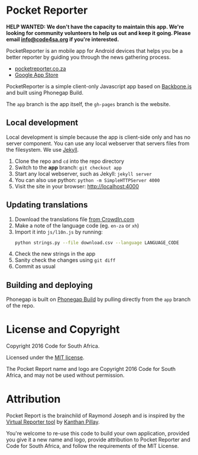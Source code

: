 # Pocket Reporter

**HELP WANTED: We don't have the capacity to maintain this app. We're looking for community volunteers to help us out and keep it going. Please email info@code4sa.org if you're interested.**

PocketReporter is an mobile app for Android devices that helps you be a better reporter by guiding you through the news gathering process.

* [pocketreporter.co.za](http://pocketreporter.co.za)
* [Google App Store](https://play.google.com/store/apps/details?id=com.phonegap.pocketreporter&hl=en)

PocketReporter is a simple client-only Javascript app based on [Backbone.js](http://backbonejs.org/) and built using Phonegap Build.

The ``app`` branch is the app itself, the ``gh-pages`` branch is the website. 

## Local development

Local development is simple because the app is client-side only and has no server component. You can use any local webserver that servers files from the filesystem. We use [Jekyll](http://jekyllrb.com/).

1. Clone the repo and `cd` into the repo directory
2. Switch to the **app** branch: `git checkout app`
3. Start any local webserver, such as Jekyll: ``jekyll server``
4. You can also use python: ``python -m SimpleHTTPServer 4000``
5. Visit the site in your browser: [http://localhost:4000](http://localhost:4000)

## Updating translations

1. Download the translations file [from CrowdIn.com](https://crowdin.com/project/pocketreporter/settings#translations)
2. Make a note of the language code (eg. ``en-za`` or ``xh``)
3. Import it into ``js/l10n.js`` by running:
    ```bash
    python strings.py --file download.csv --language LANGUAGE_CODE
    ```
4. Check the new strings in the app
5. Sanity check the changes using ``git diff``
6. Commit as usual

## Building and deploying

Phonegap is built on [Phonegap Build](https://build.phonegap.com/apps/2227365/builds) by pulling directly from the ``app`` branch of the repo.

# License and Copyright

Copyright 2016 Code for South Africa.

Licensed under the [MIT license](LICENSE).

The Pocket Report name and logo are Copyright 2016 Code for South Africa, and may not be used without permission.

# Attribution

Pocket Report is the brainchild of Raymond Joseph and is inspired by the [Virtual Reporter tool](http://nqabile.co.za/virtual) by [Kanthan Pillay](http://kanthanpillay.com/content/about).

You're welcome to re-use this code to build your own application, provided you give it a new name and logo, provide attribution to Pocket Reporter and Code for South Africa, and follow the requirements of the MIT License.
